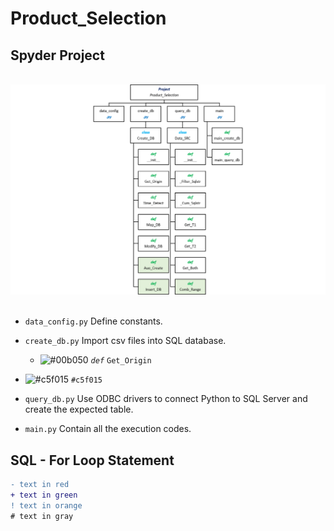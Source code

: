 # Product_Selection

## Spyder Project
<br>
<div align=center><img src="https://github.com/lclh813/Product_Selection/blob/master/0_Pic/P_0_Project_Structure.png"/></div>
<br>

- ```data_config.py``` Define constants.
- ```create_db.py``` Import csv files into SQL database.
  * ![#00b050](https://placehold.it/15/00b050/000000?text=+) *```def```* ```Get_Origin```

- ![#c5f015](https://placehold.it/15/c5f015/000000?text=+) `#c5f015`

- ```query_db.py``` Use ODBC drivers to connect Python to SQL Server and create the expected table.
- ```main.py``` Contain all the execution codes.

## SQL - For Loop Statement



```diff
- text in red
+ text in green
! text in orange
# text in gray
```
